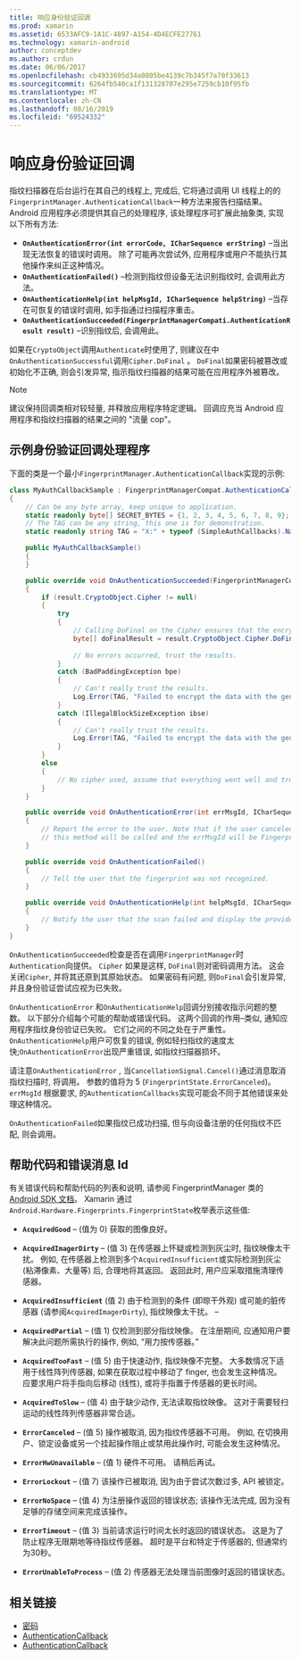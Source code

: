```yaml
---
title: 响应身份验证回调
ms.prod: xamarin
ms.assetid: 6533AFC9-1A1C-4897-A154-4D4ECFE27761
ms.technology: xamarin-android
author: conceptdev
ms.author: crdun
ms.date: 06/06/2017
ms.openlocfilehash: cb4933695d34a0805be4139c7b345f7a70f33613
ms.sourcegitcommit: 6264fb540ca1f131328707e295e7259cb10f95fb
ms.translationtype: MT
ms.contentlocale: zh-CN
ms.lasthandoff: 08/16/2019
ms.locfileid: "69524332"
---
```

# <a name="responding-to-authentication-callbacks"></a>响应身份验证回调

指纹扫描器在后台运行在其自己的线程上, 完成后, 它将通过调用 UI 线程上的的`FingerprintManager.AuthenticationCallback`一种方法来报告扫描结果。 Android 应用程序必须提供其自己的处理程序, 该处理程序可扩展此抽象类, 实现以下所有方法:

* **`OnAuthenticationError(int errorCode, ICharSequence errString)`** &ndash;当出现无法恢复的错误时调用。 除了可能再次尝试外, 应用程序或用户不能执行其他操作来纠正这种情况。
* **`OnAuthenticationFailed()`** &ndash;检测到指纹但设备无法识别指纹时, 会调用此方法。
* **`OnAuthenticationHelp(int helpMsgId, ICharSequence helpString)`** &ndash;当存在可恢复的错误时调用, 如手指通过扫描程序重击。
* **`OnAuthenticationSucceeded(FingerprintManagerCompati.AuthenticationResult result)`** &ndash;识别指纹后, 会调用此。

如果在`CryptoObject`调用`Authenticate`时使用了, 则建议在中`OnAuthenticationSuccessful`调用`Cipher.DoFinal` 。
`DoFinal`如果密码被篡改或初始化不正确, 则会引发异常, 指示指纹扫描器的结果可能在应用程序外被篡改。


> [!NOTE]
> 建议保持回调类相对较轻量, 并释放应用程序特定逻辑。 回调应充当 Android 应用程序和指纹扫描器的结果之间的 "流量 cop"。

## <a name="a-sample-authentication-callback-handler"></a>示例身份验证回调处理程序

下面的类是一个最小`FingerprintManager.AuthenticationCallback`实现的示例: 

```csharp
class MyAuthCallbackSample : FingerprintManagerCompat.AuthenticationCallback
{
    // Can be any byte array, keep unique to application.
    static readonly byte[] SECRET_BYTES = {1, 2, 3, 4, 5, 6, 7, 8, 9};
    // The TAG can be any string, this one is for demonstration.
    static readonly string TAG = "X:" + typeof (SimpleAuthCallbacks).Name;

    public MyAuthCallbackSample()
    {
    }

    public override void OnAuthenticationSucceeded(FingerprintManagerCompat.AuthenticationResult result)
    {
        if (result.CryptoObject.Cipher != null) 
        {
            try
            {
                // Calling DoFinal on the Cipher ensures that the encryption worked.
                byte[] doFinalResult = result.CryptoObject.Cipher.DoFinal(SECRET_BYTES);
    
                // No errors occurred, trust the results.              
            }
            catch (BadPaddingException bpe)
            {
                // Can't really trust the results.
                Log.Error(TAG, "Failed to encrypt the data with the generated key." + bpe);
            }
            catch (IllegalBlockSizeException ibse)
            {
                // Can't really trust the results.
                Log.Error(TAG, "Failed to encrypt the data with the generated key." + ibse);
            }
        }
        else
        {
            // No cipher used, assume that everything went well and trust the results.
        }
    }

    public override void OnAuthenticationError(int errMsgId, ICharSequence errString)
    {
        // Report the error to the user. Note that if the user canceled the scan,
        // this method will be called and the errMsgId will be FingerprintState.ErrorCanceled.
    }

    public override void OnAuthenticationFailed()
    {
        // Tell the user that the fingerprint was not recognized.
    }

    public override void OnAuthenticationHelp(int helpMsgId, ICharSequence helpString)
    {
        // Notify the user that the scan failed and display the provided hint.
    }
}
```

`OnAuthenticationSucceeded`检查是否在调用`FingerprintManager`时`Authentication`向提供。 `Cipher` 如果是这样, `DoFinal`则对密码调用方法。 这会关闭`Cipher`, 并将其还原到其原始状态。 如果密码有问题, 则`DoFinal`会引发异常, 并且身份验证尝试应视为已失败。

`OnAuthenticationError` 和`OnAuthenticationHelp`回调分别接收指示问题的整数。 以下部分介绍每个可能的帮助或错误代码。 这两个回调的作用&ndash;类似, 通知应用程序指纹身份验证已失败。 它们之间的不同之处在于严重性。 `OnAuthenticationHelp`用户可恢复的错误, 例如轻扫指纹的速度太快;`OnAuthenticationError`出现严重错误, 如指纹扫描器损坏。

请注意`OnAuthenticationError` , 当`CancellationSignal.Cancel()`通过消息取消指纹扫描时, 将调用。 参数的值将为 5 (`FingerprintState.ErrorCanceled`)。 `errMsgId` 根据要求, 的`AuthenticationCallbacks`实现可能会不同于其他错误来处理这种情况。 

`OnAuthenticationFailed`如果指纹已成功扫描, 但与向设备注册的任何指纹不匹配, 则会调用。 

## <a name="help-codes-and-error-message-ids"></a>帮助代码和错误消息 Id 

有关错误代码和帮助代码的列表和说明, 请参阅 FingerprintManager 类的[Android SDK 文档](https://developer.android.com/reference/android/hardware/fingerprint/FingerprintManager.html#FINGERPRINT_ACQUIRED_GOOD)。 Xamarin 通过`Android.Hardware.Fingerprints.FingerprintState`枚举表示这些值:


- **`AcquiredGood`** &ndash; (值为 0) 获取的图像良好。


- **`AcquiredImagerDirty`** &ndash; (值 3) 在传感器上怀疑或检测到灰尘时, 指纹映像太干扰。 例如, 在传感器上检测到多个`AcquiredInsufficient`或实际检测到灰尘 (粘滞像素、大量等) 后, 合理地将其返回。 返回此时, 用户应采取措施清理传感器。


- **`AcquiredInsufficient`** (值 2) 由于检测到的条件 (即晾干外观) 或可能的脏传感器 (请参阅`AcquiredImagerDirty`), 指纹映像太干扰。 &ndash;



- **`AcquiredPartial`** &ndash; (值 1) 仅检测到部分指纹映像。 在注册期间, 应通知用户要解决此问题所需执行的操作, 例如, &ldquo;用力按传感器。&rdquo;



- **`AcquiredTooFast`** &ndash; (值 5) 由于快速动作, 指纹映像不完整。 大多数情况下适用于线性阵列传感器, 如果在获取过程中移动了 finger, 也会发生这种情况。 应要求用户将手指向后移动 (线性), 或将手指置于传感器的更长时间。




- **`AcquiredToSlow`** &ndash; (值 4) 由于缺少动作, 无法读取指纹映像。 这对于需要轻扫运动的线性阵列传感器非常合适。



- **`ErrorCanceled`** &ndash; (值 5) 操作被取消, 因为指纹传感器不可用。 例如, 在切换用户、锁定设备或另一个挂起操作阻止或禁用此操作时, 可能会发生这种情况。



- **`ErrorHwUnavailable`** &ndash; (值 1) 硬件不可用。 请稍后再试。




- **`ErrorLockout`** &ndash; (值 7) 该操作已被取消, 因为由于尝试次数过多, API 被锁定。




- **`ErrorNoSpace`** &ndash; (值 4) 为注册操作返回的错误状态; 该操作无法完成, 因为没有足够的存储空间来完成该操作。



- **`ErrorTimeout`** &ndash; (值 3) 当前请求运行时间太长时返回的错误状态。 这是为了防止程序无限期地等待指纹传感器。 超时是平台和特定于传感器的, 但通常约为30秒。



- **`ErrorUnableToProcess`** &ndash; (值 2) 传感器无法处理当前图像时返回的错误状态。



## <a name="related-links"></a>相关链接

- [密码](https://docs.oracle.com/javase/7/docs/api/javax/crypto/Cipher.html)
- [AuthenticationCallback](https://developer.android.com/reference/android/hardware/fingerprint/FingerprintManager.AuthenticationCallback.html)
- [AuthenticationCallback](https://developer.android.com/reference/android/support/v4/hardware/fingerprint/FingerprintManagerCompat.AuthenticationCallback.html)
